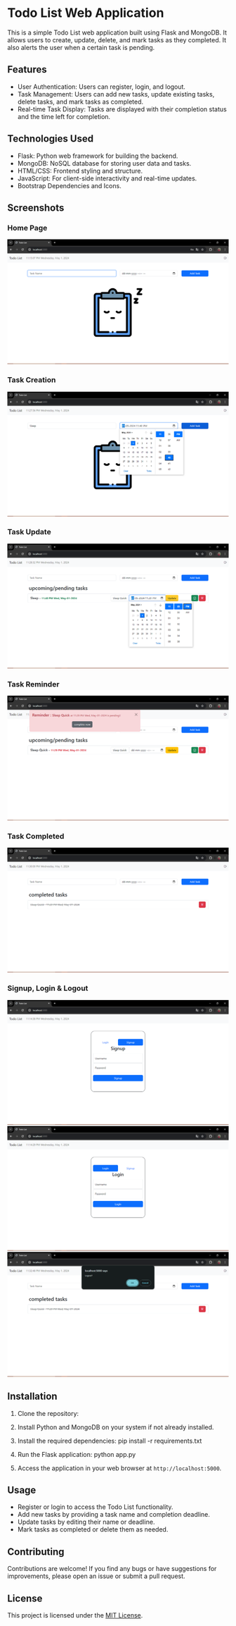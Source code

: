 # Todo List Web Application

This is a simple Todo List web application built using Flask and MongoDB. It allows users to create, update, delete, and mark tasks as they completed. It also alerts the user when a certain task is pending.

## Features

- User Authentication: Users can register, login, and logout.
- Task Management: Users can add new tasks, update existing tasks, delete tasks, and mark tasks as completed.
- Real-time Task Display: Tasks are displayed with their completion status and the time left for completion.

## Technologies Used

- Flask: Python web framework for building the backend.
- MongoDB: NoSQL database for storing user data and tasks.
- HTML/CSS: Frontend styling and structure.
- JavaScript: For client-side interactivity and real-time updates.
- Bootstrap Dependencies and Icons.

## Screenshots

### Home Page
![Home Page](screenshots/homepage.png)

### Task Creation
![Task Creation](screenshots/add.png)

### Task Update
![Task Update](screenshots/update.png)

### Task Reminder
![Task Reminder](screenshots/reminder.png)

### Task Completed
![Task Completed](screenshots/completed.png)

### Signup, Login & Logout
![Signup](screenshots/signup.png)
![Login](screenshots/login.png)
![Logout](screenshots/logout.png)

## Installation

1. Clone the repository: 

2. Install Python and MongoDB on your system if not already installed. 

3. Install the required dependencies: pip install -r requirements.txt

4. Run the Flask application: python app.py

5. Access the application in your web browser at `http://localhost:5000`.

## Usage

- Register or login to access the Todo List functionality.
- Add new tasks by providing a task name and completion deadline.
- Update tasks by editing their name or deadline.
- Mark tasks as completed or delete them as needed.

## Contributing

Contributions are welcome! If you find any bugs or have suggestions for improvements, please open an issue or submit a pull request.

## License

This project is licensed under the [MIT License](LICENSE).

